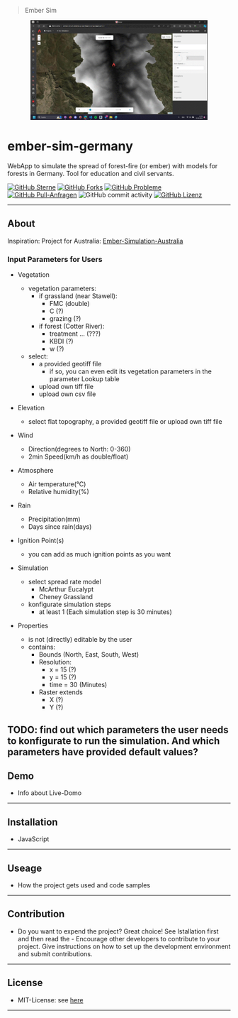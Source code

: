 > Ember Sim
<p align="center">
  <img src="https://github.com/OTI2020/ember-sim-germany/blob/main/images/head-animation.gif" alt="ember-sim-germany" width="400" height="auto">
</p>

# ember-sim-germany

WebApp to simulate the spread of forest-fire (or ember) with models for forests in Germany. 
Tool for education and civil servants.

[![GitHub Sterne](https://img.shields.io/github/stars/OTI2020/ember-sim-germany?style=flat-square)](https://github.com/OTI2020/ember-sim-germany)
[![GitHub Forks](https://img.shields.io/github/forks/oti2020/ember-sim-germany?style=flat-square)](https://github.com/oti2020/ember-sim-germany/network)
[![GitHub Probleme](https://img.shields.io/github/issues/oti2020/ember-sim-germany?style=flat-square)](https://github.com/oti2020/ember-sim-germany/issues)
[![GitHub Pull-Anfragen](https://img.shields.io/github/issues-pr/oti2020/ember-sim-germany?style=flat-square)](https://github.com/oti2020/ember-sim-germany/pulls)
![GitHub commit activity](https://img.shields.io/github/commit-activity/m/oti2020/ember-sim-germany?style=flat-square)
[![GitHub Lizenz](https://img.shields.io/github/license/oti2020/ember-sim-germany?style=flat-square)](https://github.com/oti2020/ember-sim-germany/blob/main/LICENSE)

---

## About

Inspiration: Project for Australia:
[Ember-Simulation-Australia](http://ember-sim.s3-website-ap-southeast-2.amazonaws.com/)

### Input Parameters for Users
* Vegetation
  - vegetation parameters:
    * if grassland (near Stawell):
      - FMC (double)
      - C (?)
      - grazing (?)
    * if forest (Cotter River):
      - treatment ... (???)
      - KBDI (?)
      - w (?)
  - select: 
    * a provided geotiff file
      - if so, you can even edit its vegetation parameters in the parameter Lookup table
    * upload own tiff file
    * upload own csv file

* Elevation
  - select flat topography, a provided geotiff file or upload own tiff file
* Wind
  - Direction(degrees to North: 0-360)
  - 2min Speed(km/h as double/float)
* Atmosphere
  - Air temperature(°C)
  - Relative humidity(%)
* Rain
  - Precipitation(mm)
  - Days since rain(days)
* Ignition Point(s)
  - you can add as much ignition points as you want
* Simulation
  - select spread rate model
    - McArthur Eucalypt
    - Cheney Grassland
  - konfigurate simulation steps
    - at least 1 (Each simulation step is 30 minutes)
* Properties
  - is not (directly) editable by the user
  - contains:
    - Bounds (North, East, South, West)
    - Resolution:
      - x = 15 (?)
      - y = 15 (?)
      - time = 30 (Minutes)
    - Raster extends
      - X (?)
      - Y (?)


TODO: find out which parameters the user needs to konfigurate to run the simulation. And which parameters have provided default values?
---

## Demo

* Info about Live-Domo
---

## Installation
- JavaScript

---

## Useage

* How the project gets used and code samples
---

## Contribution
* Do you want to expend the project? Great choice! See Istallation first and then read the - Encourage other developers to contribute to your project. Give instructions on how to set up the development environment and submit contributions.
---

## License
- MIT-License: see [here](https://github.com/OTI2020/ember-sim-germany/blob/main/LICENSE)
---
